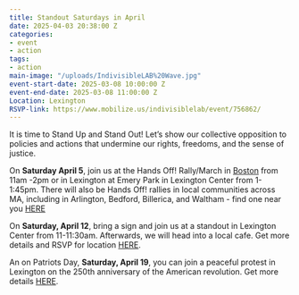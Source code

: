 ```yaml
---
title: Standout Saturdays in April
date: 2025-04-03 20:38:00 Z
categories:
- event
- action
tags:
- action
main-image: "/uploads/IndivisibleLAB%20Wave.jpg"
event-start-date: 2025-03-08 10:00:00 Z
event-end-date: 2025-03-08 11:00:00 Z
Location: Lexington
RSVP-link: https://www.mobilize.us/indivisiblelab/event/756862/
---
```


It is time to Stand Up and Stand Out! Let’s show our collective opposition to policies and actions that undermine our rights, freedoms, and the sense of justice. 

On **Saturday April 5**, join us at the Hands Off! Rally/March in [Boston](https://www.mobilize.us/indivisiblelab/event/764606/) from 11am -2pm or in Lexington at Emery Park in Lexington Center from 1-1:45pm. There will also be Hands Off! rallies in local communities across MA, including in Arlington, Bedford, Billerica, and Waltham - find one near you [HERE](https://www.mobilize.us/handsoff/?country=US&date=2025-04-05T04%3A00%3A00.000Z&org_ids=41275&state=MA)

On **Saturday, April 12**, bring a sign and join us at a standout in Lexington Center from 11-11:30am. Afterwards, we will head into a local cafe. Get more details and RSVP for location [HERE](https://www.mobilize.us/indivisiblelab/event/756862/).

An on Patriots Day, **Saturday, April 19**, you can join a peaceful protest in Lexington on the 250th anniversary of the American revolution. Get more details [HERE](lexingtonalarm.org).